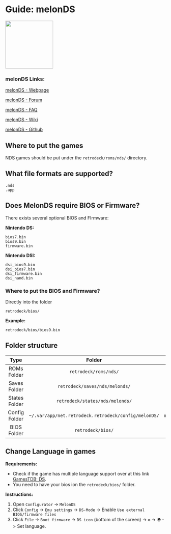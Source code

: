 # Guide: melonDS

<img src="../../../wiki_images/logos/melonds-logo.svg" width="150">

### melonDS Links:

[melonDS - Webpage](https://melonds.kuribo64.net/)

[melonDS - Forum](https://melonds.kuribo64.net/board/)

[melonDS - FAQ](https://melonds.kuribo64.net/faq.php)

[melonDS - Wiki](https://github.com/melonDS-emu/melonDS/wiki)

[melonDS - Github](https://github.com/melonDS-emu/melonDS)

## Where to put the games

NDS games should be put under the `retrodeck/roms/nds/` directory.


## What file formats are supported?

```
.nds
.app
```

## Does MelonDS require BIOS or Firmware?

There exists several optional BIOS and FIrmware:

**Nintendo DS:** 
```
bios7.bin
bios9.bin
firmware.bin
```

**Nintendo DSI:** 
```
dsi_bios9.bin
dsi_bios7.bin
dsi_firmware.bin
dsi_nand.bin
```

### Where to put the BIOS and Firmware?

Directly into the folder

`retrodeck/bios/`

**Example:**

`retrodeck/bios/bios9.bin`

## Folder structure

| Type    | Folder                 |      Comment     | 
|  :---:  |  :---:                 |      :---:     |
| ROMs Folder |`retrodeck/roms/nds/` |                               |  
| Saves Folder |`retrodeck/saves/nds/melonds/` |                               |  
| States Folder |`retrodeck/states/nds/melonds/` |                               |
| Config Folder |`~/.var/app/net.retrodeck.retrodeck/config/melonDS/`         |   `melonDS.ini`|
| BIOS Folder | `retrodeck/bios/` | |

## Change Language in games

**Requirements:** 

- Check if the game has multiple language support over at this link [GamesTDB: DS](https://www.gametdb.com/DS/Downloads).
- You need to have your bios ion the `retrodeck/bios/` folder.

**Instructions:**

1. Open `Configurator` -> `MelonDS`
2. Click `Config` -> `Emu settings` -> `DS-Mode` ->  Enable `Use external BIOS/firmware files`
3. Click `File` -> `Boot firmware` -> `DS icon` (bottom of the screen) -> `⚙️` -> `🌍` -> Set language.
